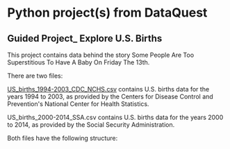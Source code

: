 # Python project(s) from DataQuest
## Guided Project_ Explore U.S. Births
This project contains data behind the story Some People Are Too Superstitious To Have A Baby On Friday The 13th.

There are two files:

[US_births_1994-2003_CDC_NCHS.csv](https://raw.githubusercontent.com/fivethirtyeight/data/master/births/US_births_1994-2003_CDC_NCHS.csv) contains U.S. births data for the years 1994 to 2003, as provided by the Centers for Disease Control and Prevention's National Center for Health Statistics.

US_births_2000-2014_SSA.csv contains U.S. births data for the years 2000 to 2014, as provided by the Social Security Administration.

Both files have the following structure:


